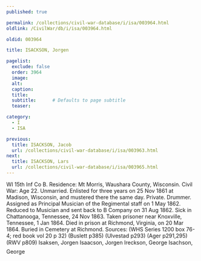 ```yaml
---
published: true

permalink: /collections/civil-war-database/i/isa/003964.html
oldlink: /CivilWar/db/i/isa/003964.html

oldid: 003964

title: ISACKSON, Jorgen

pagelist:
  exclude: false
  order: 3964
  image: 
  alt:
  caption:
  title:
  subtitle:      # Defaults to page subtitle
  teaser:

category: 
  - I 
  - ISA

previous:
  title: ISACKSON, Jacob
  url: /collections/civil-war-database/i/isa/003963.html  
next:
  title: ISACKSON, Lars
  url: /collections/civil-war-database/i/isa/003965.html   
---
```

WI 15th Inf Co B. Residence: Mt Morris, Waushara County, Wisconsin. Civil War: Age 22. Unmarried. Enlisted for three years on 25 Nov 1861 at Madison, Wisconsin, and mustered there the same day. Private. Drummer. Assigned as Principal Musician of the Regimental staff on 1 May 1862. Reduced to Musician and sent back to B Company on 31 Aug 1862. Sick in Chattanooga, Tennessee, 24 Nov 1863. Taken prisoner near Knoxville, Tennessee, 1 Jan 1864. Died in prison at Richmond, Virginia, on 20 Mar 1864. Buried in Cemetery at Richmond. Sources: (WHS Series 1200 box 76-4; red book vol 20 p 32) (Buslett p385) (Ulvestad p293) (Ager p291,295) (RWV p809) &#147;Isaksen, Jorgen&#148; &#147;Isaacson, Jorgen&#148; &#147;Ireckson, George&#148; &#147;Isachson, George&#148;